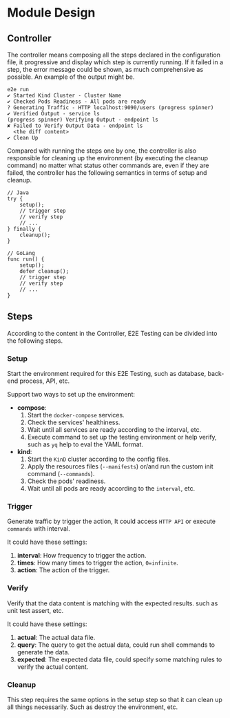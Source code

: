 # Module Design

## Controller

The controller means composing all the steps declared in the configuration file, it progressive and display which step is currently running.
If it failed in a step, the error message could be shown, as much comprehensive as possible. An example of the output might be.

```
e2e run
✔ Started Kind Cluster - Cluster Name
✔ Checked Pods Readiness - All pods are ready
? Generating Traffic - HTTP localhost:9090/users (progress spinner)
✔ Verified Output - service ls
(progress spinner) Verifying Output - endpoint ls
✘ Failed to Verify Output Data - endpoint ls
  <the diff content>
✔ Clean Up
```

Compared with running the steps one by one, the controller is also responsible for cleaning up the environment (by executing the cleanup command) no matter what status other commands are, even if they are failed, the controller has the following semantics in terms of setup and cleanup.

```
// Java
try {
    setup();
    // trigger step
    // verify step
    // ...
} finally {
    cleanup();
}

// GoLang
func run() {
    setup();
    defer cleanup();
    // trigger step
    // verify step
    // ...
}
```

## Steps

According to the content in the Controller, E2E Testing can be divided into the following steps.

### Setup

Start the environment required for this E2E Testing, such as database, back-end process, API, etc.

Support two ways to set up the environment:
- **compose**:
  1. Start the `docker-compose` services.
  1. Check the services' healthiness.
  1. Wait until all services are ready according to the interval, etc.
  1. Execute command to set up the testing environment or help verify, such as `yq` help to eval the YAML format.
- **kind**:
  1. Start the `KinD` cluster according to the config files.
  1. Apply the resources files (`--manifests`) or/and run the custom init command (`--commands`).
  1. Check the pods' readiness.
  1. Wait until all pods are ready according to the `interval`, etc.

### Trigger

Generate traffic by trigger the action, It could access `HTTP API` or execute `commands` with interval.

It could have these settings:
1. **interval**: How frequency to trigger the action.
1. **times**: How many times to trigger the action, `0=infinite`.
1. **action**: The action of the trigger.

### Verify

Verify that the data content is matching with the expected results. such as unit test assert, etc.

It could have these settings:
1. **actual**: The actual data file.
1. **query**: The query to get the actual data, could run shell commands to generate the data.
1. **expected**: The expected data file, could specify some matching rules to verify the actual content.

### Cleanup

This step requires the same options in the setup step so that it can clean up all things necessarily. Such as destroy the environment, etc.
